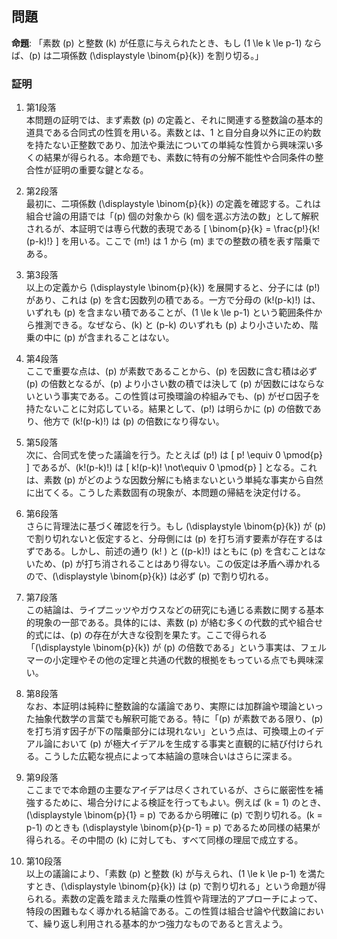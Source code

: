 ## 問題
**命題**: 「素数 \(p\) と整数 \(k\) が任意に与えられたとき、もし \(1 \le k \le p-1\) ならば、\(p\) は二項係数 \(\displaystyle \binom{p}{k}\) を割り切る。」

### 証明

1. 第1段落  
本問題の証明では、まず素数 \(p\) の定義と、それに関連する整数論の基本的道具である合同式の性質を用いる。素数とは、1 と自分自身以外に正の約数を持たない正整数であり、加法や乗法についての単純な性質から興味深い多くの結果が得られる。本命題でも、素数に特有の分解不能性や合同条件の整合性が証明の重要な鍵となる。

2. 第2段落  
最初に、二項係数 \(\displaystyle \binom{p}{k}\) の定義を確認する。これは組合せ論の用語では「\(p\) 個の対象から \(k\) 個を選ぶ方法の数」として解釈されるが、本証明では専ら代数的表現である 
\[
\binom{p}{k} = \frac{p!}{k!(p-k)!}
\]
を用いる。ここで \(m!\) は 1 から \(m\) までの整数の積を表す階乗である。

3. 第3段落  
以上の定義から \(\displaystyle \binom{p}{k}\) を展開すると、分子には \(p!\) があり、これは \(p\) を含む因数列の積である。一方で分母の \(k!(p-k)!\) は、いずれも \(p\) を含まない積であることが、\(1 \le k \le p-1\) という範囲条件から推測できる。なぜなら、\(k\) と \(p-k\) のいずれも \(p\) より小さいため、階乗の中に \(p\) が含まれることはない。

4. 第4段落  
ここで重要な点は、\(p\) が素数であることから、\(p\) を因数に含む積は必ず \(p\) の倍数となるが、\(p\) より小さい数の積では決して \(p\) が因数にはならないという事実である。この性質は可換環論の枠組みでも、\(p\) がゼロ因子を持たないことに対応している。結果として、\(p!\) は明らかに \(p\) の倍数であり、他方で \(k!(p-k)!\) は \(p\) の倍数になり得ない。

5. 第5段落  
次に、合同式を使った議論を行う。たとえば \(p!\) は
\[
p! \equiv 0 \pmod{p}
\]
であるが、\(k!(p-k)!\) は
\[
k!(p-k)! \not\equiv 0 \pmod{p}
\]
となる。これは、素数 \(p\) がどのような因数分解にも絡まないという単純な事実から自然に出てくる。こうした素数固有の現象が、本問題の帰結を決定付ける。

6. 第6段落  
さらに背理法に基づく確認を行う。もし \(\displaystyle \binom{p}{k}\) が \(p\) で割り切れないと仮定すると、分母側には \(p\) を打ち消す要素が存在するはずである。しかし、前述の通り \(k! \) と \((p-k)!\) はともに \(p\) を含むことはないため、\(p\) が打ち消されることはあり得ない。この仮定は矛盾へ導かれるので、\(\displaystyle \binom{p}{k}\) は必ず \(p\) で割り切れる。

7. 第7段落  
この結論は、ライプニッツやガウスなどの研究にも通じる素数に関する基本的現象の一部である。具体的には、素数 \(p\) が絡む多くの代数的式や組合せ的式には、\(p\) の存在が大きな役割を果たす。ここで得られる「\(\displaystyle \binom{p}{k}\) が \(p\) の倍数である」という事実は、フェルマーの小定理やその他の定理と共通の代数的根拠をもっている点でも興味深い。

8. 第8段落  
なお、本証明は純粋に整数論的な議論であり、実際には加群論や環論といった抽象代数学の言葉でも解釈可能である。特に「\(p\) が素数である限り、\(p\) を打ち消す因子が下の階乗部分には現れない」という点は、可換環上のイデアル論において \(p\) が極大イデアルを生成する事実と直観的に結び付けられる。こうした広範な視点によって本結論の意味合いはさらに深まる。

9. 第9段落  
ここまでで本命題の主要なアイデアは尽くされているが、さらに厳密性を補強するために、場合分けによる検証を行ってもよい。例えば \(k = 1\) のとき、\(\displaystyle \binom{p}{1} = p\) であるから明確に \(p\) で割り切れる。\(k = p-1\) のときも \(\displaystyle \binom{p}{p-1} = p\) であるため同様の結果が得られる。その中間の \(k\) に対しても、すべて同様の理屈で成立する。

10. 第10段落  
以上の議論により、「素数 \(p\) と整数 \(k\) が与えられ、\(1 \le k \le p-1\) を満たすとき、\(\displaystyle \binom{p}{k}\) は \(p\) で割り切れる」という命題が得られる。素数の定義を踏まえた階乗の性質や背理法的アプローチによって、特段の困難もなく導かれる結論である。この性質は組合せ論や代数論において、繰り返し利用される基本的かつ強力なものであると言えよう。
